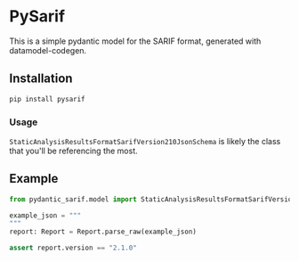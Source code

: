 # PySarif 

This is a simple pydantic model for the SARIF format, generated with datamodel-codegen.

## Installation

```bash
pip install pysarif
```

### Usage
`StaticAnalysisResultsFormatSarifVersion210JsonSchema` is likely the class that you'll be referencing the most.

## Example

```python
from pydantic_sarif.model import StaticAnalysisResultsFormatSarifVersion210JsonSchema as Report

example_json = """
"""
report: Report = Report.parse_raw(example_json)

assert report.version == "2.1.0"
```